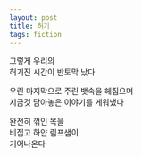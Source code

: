 ```yaml
---
layout: post
title: 허기
tags: fiction
---
```

그렇게 우리의  
허기진 시간이 반토막 났다  

우린 마지막으로 주린 뱃속을 헤집으며  
지금것 담아놓은 이야기를 게워냈다  

완전히 꺾인 목을  
비집고 하얀 림프샘이  
기어나온다  
